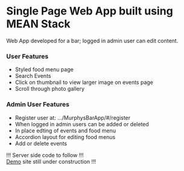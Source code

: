 Single Page Web App built using MEAN Stack
==============================


Web App developed for a bar; logged in admin user can edit content.

### User Features

* Styled food menu page
* Search Events
* Click on thumbnail to view larger image on events page
* Scroll through photo gallery

### Admin User Features

* Register user at: .../MurphysBarApp/#/register
* When logged in admin users can be added or deleted
* In place edting of events and food menu
* Accordion layout for editing food menus
* Add or delete events

!!! Server side code to follow !!!  
[Demo](https://bardemo.herokuapp.com/) site still under construction !!!